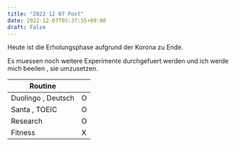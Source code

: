 ```yaml
---
title: "2022 12 07 Post"
date: 2022-12-07T05:37:55+09:00
draft: False
---
```

Heute ist die Erholungsphase aufgrund der Korona zu Ende.

Es muessen noch weitere Experimente durchgefuert werden und ich werde mich beeilen , sie umzusetzen.


| Routine | |
| ---- | ---- |
|  Duolingo , Deutsch  | O |
|  Santa , TOEIC | O |
| Research  | O |
| Fitness  | X |

